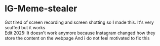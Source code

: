 # IG-Meme-stealer
Got tired of screen recording and screen shotting so I made this.
It's very scuffed but it works
<br>Edit 2025: It doesn't work anymore because Instagram changed how they store the content on the webpage
And i do not feel motivated to fix this
